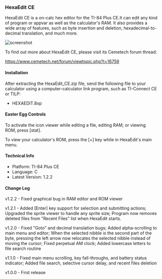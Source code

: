 ### HexaEdit CE

HexaEdit CE is a on-calc hex editor for the TI-84 Plus CE.It can edit any kind of program or appvar as well as the calculator's RAM. It also provides a wide array of features, such as byte insertion and deletion, hexadecimal-to-decimal translation, and much more.

![screenshot](http://u.cubeupload.com/torontobay/HexaEditv121.png)


To find out more about HexaEdit CE, please visit its Cemetech forum thread:

https://www.cemetech.net/forum/viewtopic.php?t=16759

#### Installation

After extracting the HexaEdit_CE.zip file, send the following file to your calculator using a computer-calculator link program, such as TI-Connect CE or TILP:

* HEXAEDIT.8xp

#### Easter Egg Controls

To activate the icon viewer while editing a file, editing RAM, or viewing ROM, press [stat].

To view your calculator's ROM, press the [+] key while in HexaEdit's main menu.

#### Technical Info

* Platform: TI-84 Plus CE
* Language: C
* Latest Version: 1.2.2

#### Change Log

v1.2.2 - Fixed graphical bug in RAM editor and ROM viewer

v1.2.1 - Added [Enter] key support for selection and submitting actions; Upgraded the sprite
         viewer to handle any sprite size; Program now removes deleted files from "Recent Files"
         list when HexaEdit starts.

v1.2.0 - Fixed "Goto" and decimal translation bugs; Added alpha-scrolling to main menu and
         editor; When the selected nibble is the second part of the byte, pressing the left
         arrow now relocates the selected nibble instead of moving the cursor; Fixed perpetual
         AM clock; Added lowercase letters to file search routine

v1.1.0 - Fixed main menu scrolling, key fall-throughs, and battery status indicator;
         Added file search, selective cursor delay, and recent files deletion

v1.0.0 - First release